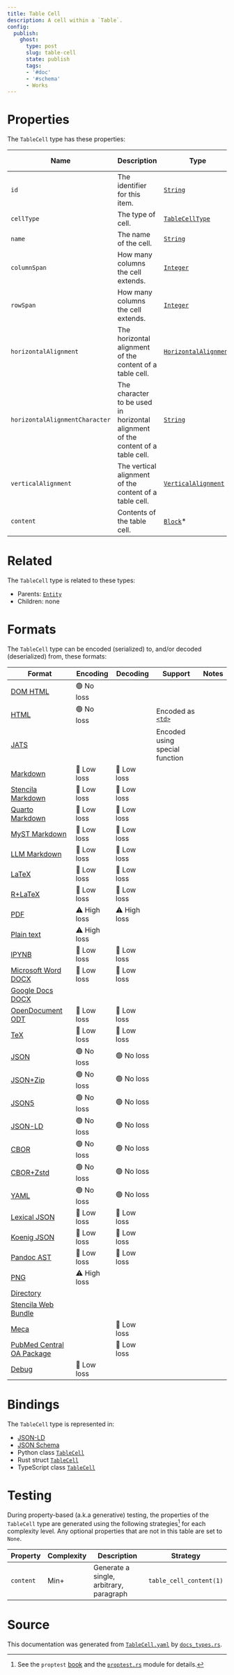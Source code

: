 ```yaml
---
title: Table Cell
description: A cell within a `Table`.
config:
  publish:
    ghost:
      type: post
      slug: table-cell
      state: publish
      tags:
      - '#doc'
      - '#schema'
      - Works
---
```


# Properties

The `TableCell` type has these properties:

| Name                           | Description                                                                      | Type                                                                                          | Inherited from                                                     | `JSON-LD @id`                            | Aliases                                                            |
| ------------------------------ | -------------------------------------------------------------------------------- | --------------------------------------------------------------------------------------------- | ------------------------------------------------------------------ | ---------------------------------------- | ------------------------------------------------------------------ |
| `id`                           | The identifier for this item.                                                    | [`String`](https://stencila.ghost.io/docs/reference/schema/string)                            | [`Entity`](https://stencila.ghost.io/docs/reference/schema/entity) | [`schema:id`](https://schema.org/id)     | -                                                                  |
| `cellType`                     | The type of cell.                                                                | [`TableCellType`](https://stencila.ghost.io/docs/reference/schema/table-cell-type)            | -                                                                  | `stencila:cellType`                      | `cell-type`, `cell_type`                                           |
| `name`                         | The name of the cell.                                                            | [`String`](https://stencila.ghost.io/docs/reference/schema/string)                            | -                                                                  | [`schema:name`](https://schema.org/name) | -                                                                  |
| `columnSpan`                   | How many columns the cell extends.                                               | [`Integer`](https://stencila.ghost.io/docs/reference/schema/integer)                          | -                                                                  | `stencila:colspan`                       | `column-span`, `column_span`                                       |
| `rowSpan`                      | How many columns the cell extends.                                               | [`Integer`](https://stencila.ghost.io/docs/reference/schema/integer)                          | -                                                                  | `stencila:rowspan`                       | `row-span`, `row_span`                                             |
| `horizontalAlignment`          | The horizontal alignment of the content of a table cell.                         | [`HorizontalAlignment`](https://stencila.ghost.io/docs/reference/schema/horizontal-alignment) | -                                                                  | `stencila:horizontalAlignment`           | `horizontal-alignment`, `horizontal_alignment`                     |
| `horizontalAlignmentCharacter` | The character to be used in horizontal alignment of the content of a table cell. | [`String`](https://stencila.ghost.io/docs/reference/schema/string)                            | -                                                                  | `stencila:horizontalAlignmentCharacter`  | `horizontal-alignment-character`, `horizontal_alignment_character` |
| `verticalAlignment`            | The vertical alignment of the content of a table cell.                           | [`VerticalAlignment`](https://stencila.ghost.io/docs/reference/schema/vertical-alignment)     | -                                                                  | `stencila:verticalAlignment`             | `vertical-alignment`, `vertical_alignment`                         |
| `content`                      | Contents of the table cell.                                                      | [`Block`](https://stencila.ghost.io/docs/reference/schema/block)*                             | -                                                                  | `stencila:content`                       | -                                                                  |

# Related

The `TableCell` type is related to these types:

- Parents: [`Entity`](https://stencila.ghost.io/docs/reference/schema/entity)
- Children: none

# Formats

The `TableCell` type can be encoded (serialized) to, and/or decoded (deserialized) from, these formats:

| Format                                                                              | Encoding     | Decoding     | Support                                                                           | Notes |
| ----------------------------------------------------------------------------------- | ------------ | ------------ | --------------------------------------------------------------------------------- | ----- |
| [DOM HTML](https://stencila.ghost.io/docs/reference/formats/dom.html)               | 🟢 No loss    |              |                                                                                   |
| [HTML](https://stencila.ghost.io/docs/reference/formats/html)                       | 🟢 No loss    |              | Encoded as [`<td>`](https://developer.mozilla.org/en-US/docs/Web/HTML/Element/td) |
| [JATS](https://stencila.ghost.io/docs/reference/formats/jats)                       |              |              | Encoded using special function                                                    |
| [Markdown](https://stencila.ghost.io/docs/reference/formats/md)                     | 🔷 Low loss   | 🔷 Low loss   |                                                                                   |
| [Stencila Markdown](https://stencila.ghost.io/docs/reference/formats/smd)           | 🔷 Low loss   | 🔷 Low loss   |                                                                                   |
| [Quarto Markdown](https://stencila.ghost.io/docs/reference/formats/qmd)             | 🔷 Low loss   | 🔷 Low loss   |                                                                                   |
| [MyST Markdown](https://stencila.ghost.io/docs/reference/formats/myst)              | 🔷 Low loss   | 🔷 Low loss   |                                                                                   |
| [LLM Markdown](https://stencila.ghost.io/docs/reference/formats/llmd)               | 🔷 Low loss   | 🔷 Low loss   |                                                                                   |
| [LaTeX](https://stencila.ghost.io/docs/reference/formats/latex)                     | 🔷 Low loss   | 🔷 Low loss   |                                                                                   |
| [R+LaTeX](https://stencila.ghost.io/docs/reference/formats/rnw)                     | 🔷 Low loss   | 🔷 Low loss   |                                                                                   |
| [PDF](https://stencila.ghost.io/docs/reference/formats/pdf)                         | ⚠️ High loss | ⚠️ High loss |                                                                                   |
| [Plain text](https://stencila.ghost.io/docs/reference/formats/text)                 | ⚠️ High loss |              |                                                                                   |
| [IPYNB](https://stencila.ghost.io/docs/reference/formats/ipynb)                     | 🔷 Low loss   | 🔷 Low loss   |                                                                                   |
| [Microsoft Word DOCX](https://stencila.ghost.io/docs/reference/formats/docx)        | 🔷 Low loss   | 🔷 Low loss   |                                                                                   |
| [Google Docs DOCX](https://stencila.ghost.io/docs/reference/formats/gdocx)          |              |              |                                                                                   |
| [OpenDocument ODT](https://stencila.ghost.io/docs/reference/formats/odt)            | 🔷 Low loss   | 🔷 Low loss   |                                                                                   |
| [TeX](https://stencila.ghost.io/docs/reference/formats/tex)                         | 🔷 Low loss   | 🔷 Low loss   |                                                                                   |
| [JSON](https://stencila.ghost.io/docs/reference/formats/json)                       | 🟢 No loss    | 🟢 No loss    |                                                                                   |
| [JSON+Zip](https://stencila.ghost.io/docs/reference/formats/json.zip)               | 🟢 No loss    | 🟢 No loss    |                                                                                   |
| [JSON5](https://stencila.ghost.io/docs/reference/formats/json5)                     | 🟢 No loss    | 🟢 No loss    |                                                                                   |
| [JSON-LD](https://stencila.ghost.io/docs/reference/formats/jsonld)                  | 🟢 No loss    | 🟢 No loss    |                                                                                   |
| [CBOR](https://stencila.ghost.io/docs/reference/formats/cbor)                       | 🟢 No loss    | 🟢 No loss    |                                                                                   |
| [CBOR+Zstd](https://stencila.ghost.io/docs/reference/formats/cbor.zstd)             | 🟢 No loss    | 🟢 No loss    |                                                                                   |
| [YAML](https://stencila.ghost.io/docs/reference/formats/yaml)                       | 🟢 No loss    | 🟢 No loss    |                                                                                   |
| [Lexical JSON](https://stencila.ghost.io/docs/reference/formats/lexical)            | 🔷 Low loss   | 🔷 Low loss   |                                                                                   |
| [Koenig JSON](https://stencila.ghost.io/docs/reference/formats/koenig)              | 🔷 Low loss   | 🔷 Low loss   |                                                                                   |
| [Pandoc AST](https://stencila.ghost.io/docs/reference/formats/pandoc)               | 🔷 Low loss   | 🔷 Low loss   |                                                                                   |
| [PNG](https://stencila.ghost.io/docs/reference/formats/png)                         | ⚠️ High loss |              |                                                                                   |
| [Directory](https://stencila.ghost.io/docs/reference/formats/directory)             |              |              |                                                                                   |
| [Stencila Web Bundle](https://stencila.ghost.io/docs/reference/formats/swb)         |              |              |                                                                                   |
| [Meca](https://stencila.ghost.io/docs/reference/formats/meca)                       |              | 🔷 Low loss   |                                                                                   |
| [PubMed Central OA Package](https://stencila.ghost.io/docs/reference/formats/pmcoa) |              | 🔷 Low loss   |                                                                                   |
| [Debug](https://stencila.ghost.io/docs/reference/formats/debug)                     | 🔷 Low loss   |              |                                                                                   |

# Bindings

The `TableCell` type is represented in:

- [JSON-LD](https://stencila.org/TableCell.jsonld)
- [JSON Schema](https://stencila.org/TableCell.schema.json)
- Python class [`TableCell`](https://github.com/stencila/stencila/blob/main/python/python/stencila/types/table_cell.py)
- Rust struct [`TableCell`](https://github.com/stencila/stencila/blob/main/rust/schema/src/types/table_cell.rs)
- TypeScript class [`TableCell`](https://github.com/stencila/stencila/blob/main/ts/src/types/TableCell.ts)

# Testing

During property-based (a.k.a generative) testing, the properties of the `TableCell` type are generated using the following strategies[^1] for each complexity level. Any optional properties that are not in this table are set to `None`.

| Property  | Complexity | Description                             | Strategy                |
| --------- | ---------- | --------------------------------------- | ----------------------- |
| `content` | Min+       | Generate a single, arbitrary, paragraph | `table_cell_content(1)` |

# Source

This documentation was generated from [`TableCell.yaml`](https://github.com/stencila/stencila/blob/main/schema/TableCell.yaml) by [`docs_types.rs`](https://github.com/stencila/stencila/blob/main/rust/schema-gen/src/docs_types.rs).

[^1]: See the `proptest` [book](https://proptest-rs.github.io/proptest/) and the [`proptest.rs`](https://github.com/stencila/stencila/blob/main/rust/schema/src/proptests.rs) module for details.
